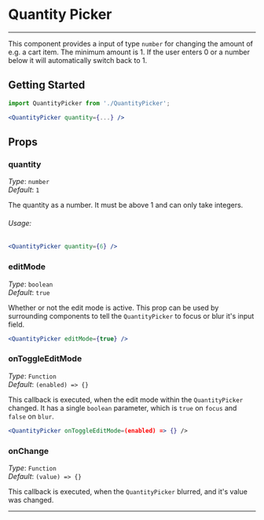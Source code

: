 # Quantity Picker
---

This component provides a input of type `number` for changing the amount of e.g. a cart item. The minimum amount is 1. If the user enters 0 or a number below it will automatically switch back to 1.

## Getting Started

```jsx
import QuantityPicker from './QuantityPicker';

<QuantityPicker quantity={...} />
```

## Props

### quantity

_Type_: `number`  
_Default_: `1`  

The quantity as a number. It must be above 1 and can only take integers.

###### Usage:

```jsx
<QuantityPicker quantity={6} />
```

### editMode

_Type_: `boolean`  
_Default_: `true`

Whether or not the edit mode is active. This prop can be used by surrounding components to tell the `QuantityPicker` to focus or blur it's input field.

```jsx
<QuantityPicker editMode={true} />
```

### onToggleEditMode
_Type_: `Function`  
_Default_: `(enabled) => {}`

This callback is executed, when the edit mode within the `QuantityPicker` changed. It has a single `boolean` parameter, which is `true` on `focus` and `false` on `blur`.

```jsx
<QuantityPicker onToggleEditMode=(enabled) => {} />
```

### onChange
_Type_: `Function`  
_Default_: `(value) => {}`

This callback is executed, when the `QuantityPicker` blurred, and it's value was changed.

---
